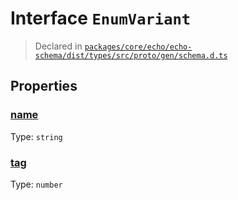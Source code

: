 # Interface `EnumVariant`
> Declared in [`packages/core/echo/echo-schema/dist/types/src/proto/gen/schema.d.ts`]()


## Properties
### [name]()
Type: <code>string</code>



### [tag]()
Type: <code>number</code>



    
